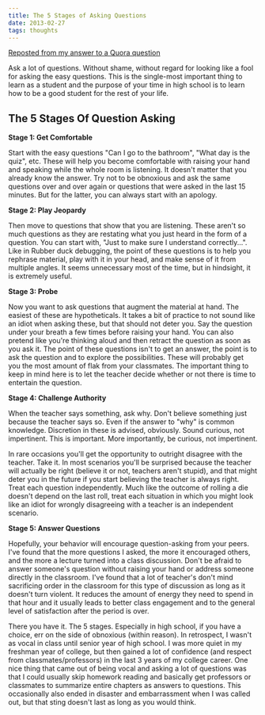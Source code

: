 ```yaml
---
title: The 5 Stages of Asking Questions
date: 2013-02-27
tags: thoughts
---
```


[Reposted from my answer to a Quora question](https://www.quora.com/What-are-some-tips-and-tricks-for-high-school)

Ask a lot of questions. Without shame, without regard for looking like a fool for asking the
easy questions. This is the single-most important thing to learn as a student and the purpose
of your time in high school is to learn how to be a good student for the rest of your life.

## The 5 Stages Of Question Asking

**Stage 1: Get Comfortable**

Start with the easy questions "Can I go to the bathroom", "What day is the quiz", etc.
These will help you become comfortable with raising your hand and speaking while the whole
room is listening. It doesn't matter that you already know the answer. Try not to be
obnoxious and ask the same questions over and over again or questions that were asked in
the last 15 minutes. But for the latter, you can always start with an apology.

**Stage 2: Play Jeopardy**

Then move to questions that show that you are listening. These aren't so much questions
as they are restating what you just heard in the form of a question. You can start with,
"Just to make sure I understand correctly...". Like in Rubber duck debugging, the point of
these questions is to help you rephrase material, play with it in your head, and make sense
of it from multiple angles. It seems unnecessary most of the time, but in hindsight,
it is extremely useful.

**Stage 3: Probe**

Now you want to ask questions that augment the material at hand. The easiest of these are
hypotheticals. It takes a bit of practice to not sound like an idiot when asking these,
but that should not deter you. Say the question under your breath a few times before raising
your hand. You can also pretend like you're thinking aloud and then retract the question
as soon as you ask it. The point of these questions isn't to get an answer, the point is
to ask the question and to explore the possibilities. These will probably get you the most
amount of flak from your classmates. The important thing to keep in mind here is to let the
teacher decide whether or not there is time to entertain the question.

**Stage 4: Challenge Authority**

When the teacher says something, ask why. Don't believe something just because the teacher
says so. Even if the answer to "why" is common knowledge. Discretion in these is advised,
obviously. Sound curious, not impertinent. This is important. More importantly, be curious,
not impertinent.

In rare occasions you'll get the opportunity to outright disagree with the teacher. Take it.
In most scenarios you'll be surprised because the teacher will actually be right (believe it
or not, teachers aren't stupid), and that might deter you in the future if you start believing
the teacher is always right. Treat each question independently. Much like the outcome of rolling
a die doesn't depend on the last roll, treat each situation in which you might look like an
idiot for wrongly disagreeing with a teacher is an independent scenario.

**Stage 5: Answer Questions**

Hopefully, your behavior will encourage question-asking from your peers. I've found that
the more questions I asked, the more it encouraged others, and the more a lecture turned
into a class discussion. Don't be afraid to answer someone's question without raising your
hand or address someone directly in the classroom. I've found that a lot of teacher's
don't mind sacrificing order in the classroom for this type of discussion as long as it
doesn't turn violent. It reduces the amount of energy they need to spend in that hour and
it usually leads to better class engagement and to the general level of satisfaction after
the period is over.

There you have it. The 5 stages. Especially in high school, if you have a choice, err on the
side of obnoxious (within reason). In retrospect, I wasn't as vocal in class until senior year
of high school. I was more quiet in my freshman year of college, but then gained a lot
of confidence (and respect from classmates/professors) in the last 3 years of my college career.
One nice thing that came out of being vocal and asking a lot of questions was that I could
usually skip homework reading and basically get professors or classmates to summarize entire
chapters as answers to questions. This occasionally also ended in disaster and embarrassment
when I was called out, but that sting doesn't last as long as you would think.
